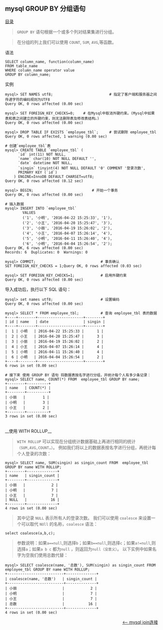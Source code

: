 ## mysql GROUP BY 分组语句


<a href="README.md">目录</a>

> `GROUP BY` 语句根据一个或多个列对结果集进行分组。

> 在分组的列上我们可以使用 `COUNT`, `SUM`, `AVG`,等函数。

语法

```mysql
SELECT column_name, function(column_name)
FROM table_name
WHERE column_name operator value
GROUP BY column_name;
```

实例

```mysql
mysql> SET NAMES utf8;							# 指定了客户端和服务器之间传递字符的编码规则为UTF8
Query OK, 0 rows affected (0.00 sec)

mysql> SET FOREIGN_KEY_CHECKS=0;	# 在Mysql中取消外键约束。(Mysql中如果表和表之间建立的外键约束，则无法删除表及修改表结构。)
Query OK, 0 rows affected (0.00 sec)

mysql> DROP TABLE IF EXISTS `employee_tbl`; 	# 尝试删除 employee_tbl
Query OK, 0 rows affected, 1 warning (0.00 sec)

# 创建`employee_tbl`表
mysql> CREATE TABLE `employee_tbl` (
      `id` int(11) NOT NULL,
      `name` char(10) NOT NULL DEFAULT '',
      `date` datetime NOT NULL,
      `singin` tinyint(4) NOT NULL DEFAULT '0' COMMENT '登录次数',
      PRIMARY KEY (`id`)
    ) ENGINE=InnoDB DEFAULT CHARSET=utf8;
Query OK, 0 rows affected (0.12 sec)

mysql> BEGIN; 							# 开始一个事务
Query OK, 0 rows affected (0.00 sec)

# 插入数据
mysql> INSERT INTO `employee_tbl`
		VALUES
		('1', '小明', '2016-04-22 15:25:33', '1'),
		('2', '小王', '2016-04-20 15:25:47', '3'),
		('3', '小丽', '2016-04-19 15:26:02', '2'),
		('4', '小王', '2016-04-07 15:26:14', '4'),
		('5', '小明', '2016-04-11 15:26:40', '4'),
		('6', '小明', '2016-04-04 15:26:54', '2');
Query OK, 6 rows affected (0.00 sec)
Records: 6  Duplicates: 0  Warnings: 0

mysql> COMMIT;								# 事务确认
SET FOREIGN_KEY_CHECKS = 1;Query OK, 0 rows affected (0.03 sec)

mysql> SET FOREIGN_KEY_CHECKS=1;			# 启用外键约束
Query OK, 0 rows affected (0.00 sec)
```
导入成功后，执行以下 SQL 语句：
```mysql
mysql> set names utf8;						# 设置编码
Query OK, 0 rows affected (0.00 sec)

mysql> SELECT * FROM employee_tbl;			# 查询 employee_tbl 表的数据
+----+--------+---------------------+--------+
| id | name   | date                | singin |
+----+--------+---------------------+--------+
|  1 | 小明   | 2016-04-22 15:25:33 |      1 |
|  2 | 小王   | 2016-04-20 15:25:47 |      3 |
|  3 | 小丽   | 2016-04-19 15:26:02 |      2 |
|  4 | 小王   | 2016-04-07 15:26:14 |      4 |
|  5 | 小明   | 2016-04-11 15:26:40 |      4 |
|  6 | 小明   | 2016-04-04 15:26:54 |      2 |
+----+--------+---------------------+--------+
6 rows in set (0.00 sec)

# 接下来 使用 GROUP BY 语句 将数据表按名字进行分组，并统计每个人有多少条记录：
mysql> SELECT name, COUNT(*) FROM  employee_tbl GROUP BY name;
+--------+----------+
| name   | COUNT(*) |
+--------+----------+
| 小丽   |        1 |
| 小明   |        3 |
| 小王   |        2 |
+--------+----------+
3 rows in set (0.00 sec)
```
<br />
__使用 WITH ROLLUP__

> `WITH ROLLUP` 可以实现在分组统计数据基础上再进行相同的统计`（SUM,AVG,COUNT…）`。
> 例如我们将以上的数据表按名字进行分组，再统计每个人登录的次数：
```mysql
mysql> SELECT name, SUM(singin) as singin_count FROM  employee_tbl GROUP BY name WITH ROLLUP;
+--------+--------------+
| name   | singin_count |
+--------+--------------+
| 小丽   |            2 |
| 小明   |            7 |
| 小王   |            7 |
| NULL   |           16 |
+--------+--------------+
4 rows in set (0.00 sec)
```

> 其中记录 `NULL` 表示所有人的登录次数。
> 我们可以使用 `coalesce` 来设置一个可以取代 `NUll` 的名称，`coalesce` 语法：
```mysql
select coalesce(a,b,c);
```

> 参数说明：如果`a==null`,则选择`b`；如果`b==null`,则选择`c`；如果`a!=null`,则选择`a`；如果`a b c` 都为`null` ，则返回为`null（没意义）`。
> 以下实例中如果名字为空我们使用总数代替：
```mysql
mysql> SELECT coalesce(name, '总数'), SUM(singin) as singin_count FROM  employee_tbl GROUP BY name WITH ROLLUP;
+--------------------------+--------------+
| coalesce(name, '总数')   | singin_count |
+--------------------------+--------------+
| 小丽                     |            2 |
| 小明                     |            7 |
| 小王                     |            7 |
| 总数                     |           16 |
+--------------------------+--------------+
4 rows in set (0.00 sec)
```



<a href="join.md" style="float: right;"><—— mysql join连接</a>
